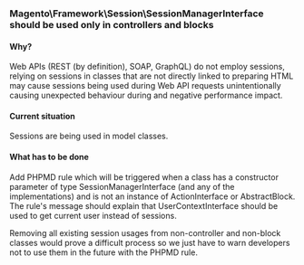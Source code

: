 ### Magento\Framework\Session\SessionManagerInterface should be used only in controllers and blocks
#### Why?
Web APIs (REST (by definition), SOAP, GraphQL) do not employ sessions,
relying on sessions in classes that are not directly linked to preparing HTML
may cause sessions being used during Web API requests unintentionally causing
unexpected behaviour during and negative performance impact.
 
#### Current situation
Sessions are being used in model classes.
 
#### What has to be done
Add PHPMD rule which will be triggered when a class has a constructor parameter of type
SessionManagerInterface (and any of the implementations) and is not an instance of
ActionInterface or AbstractBlock.
The rule's message should explain that UserContextInterface should be used to get current
user instead of sessions.
 
Removing all existing session usages from non-controller and non-block classes would
prove a difficult process so we just have to warn developers not to use them
in the future with the PHPMD rule.
